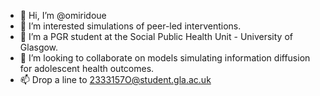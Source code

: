 - 👋 Hi, I’m @omiridoue
- 👀 I’m interested simulations of peer-led interventions.
- 🌱 I’m a PGR student at the Social Public Health Unit - University of Glasgow.
- 💞️ I’m looking to collaborate on models simulating information diffusion for adolescent health outcomes.
- 📫 Drop a line to 2333157O@student.gla.ac.uk

<!---
omiridoue/omiridoue is a ✨ special ✨ repository because its `README.md` (this file) appears on your GitHub profile.
You can click the Preview link to take a look at your changes.
--->
